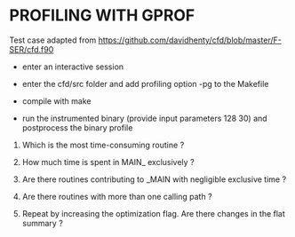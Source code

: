 # PROFILING WITH GPROF 

Test case adapted from https://github.com/davidhenty/cfd/blob/master/F-SER/cfd.f90

- enter an interactive session

- enter the cfd/src folder and add profiling option -pg to the Makefile

- compile with make

- run the instrumented binary (provide input parameters 128 30) and postprocess the binary profile 


1. Which is the most time-consuming routine ?

2. How much time is spent in MAIN_ exclusively ?

3. Are there routines contributing to _MAIN with negligible exclusive time ?

4. Are there routines with more than one calling path ?

5. Repeat by increasing the optimization flag. Are there changes in the flat summary ?

